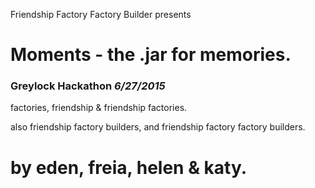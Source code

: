 Friendship Factory Factory Builder presents 

# Moments - the .jar for memories. 
### Greylock Hackathon *6/27/2015*

factories, friendship & friendship factories.

also friendship factory builders, and friendship factory factory builders.

by eden, freia, helen & katy.
=======
